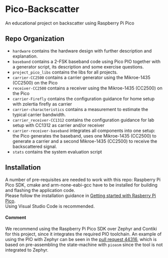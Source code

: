 # Pico-Backscatter
An educational project on backscatter using Raspberry Pi Pico

## Repo Organization
- `hardware` contains the hardware design with further description and explanation.
- `baseband` contains a 2-FSK baseband code using Pico PIO together with a generator script, its description and some exercise questions.
- `project_pico_libs` contains the libs for all projects.
- `carrier-CC2500` contains a carrier generator using the Mikroe-1435 (CC2500) on the Pico
- `receiver-CC2500` contains a receiver using the Mikroe-1435 (CC2500) on the Pico
- `carrier-Firefly` contains the configuration guidance for home setup with zolertia firefly as carrier
- `carrier-characteristics` contains a measurement to estimate the typical carrier bandwidth.
- `carrier_receiver-CC1312` contains the configuration guidance for lab setup with CC1312 as carrier and/or receiver
- `carrier-receiver-baseband` integrates all components into one setup: the Pico generates the baseband, uses one Mikroe-1435 (CC2500) to generate a carrier and a second Mikroe-1435 (CC2500) to receive the backscattered signal.
- `stats` contains the system evaluation script

## Installation
A number of pre-requisites are needed to work with this repo:
Raspberry Pi Pico SDK, cmake and arm-none-eabi-gcc have to be installed for building and flashing the application code.
<br>Please follow the installation guidance in [Getting started with Rasberry Pi Pico](https://datasheets.raspberrypi.com/pico/getting-started-with-pico.pdf).
<br>Using Visual Studio Code is recommended.


#### Comment
We recommend using the Raspberry Pi Pico SDK over Zephyr and Contiki for this project, since it integrates the required PIO toolchain. An example of using the PIO with Zephyr can be seen in the [pull request 44316](https://github.com/zephyrproject-rtos/zephyr/pull/44316/files), which is based on pre-assembling the state-machine with `pioasm` since the tool is not integrated to Zephyr.
